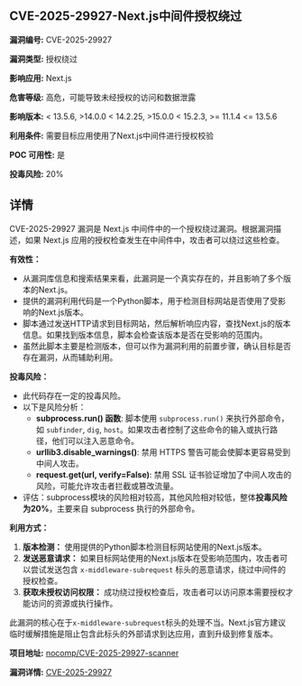 ## CVE-2025-29927-Next.js中间件授权绕过

**漏洞编号:** CVE-2025-29927

**漏洞类型:** 授权绕过

**影响应用:** Next.js

**危害等级:** 高危，可能导致未经授权的访问和数据泄露

**影响版本:** < 13.5.6, >14.0.0 < 14.2.25, >15.0.0 < 15.2.3, >= 11.1.4 <= 13.5.6

**利用条件:** 需要目标应用使用了Next.js中间件进行授权校验

**POC 可用性:** 是

**投毒风险:** 20%

## 详情

CVE-2025-29927 漏洞是 Next.js 中间件中的一个授权绕过漏洞。根据漏洞描述，如果 Next.js 应用的授权检查发生在中间件中，攻击者可以绕过这些检查。

**有效性：**

*   从漏洞库信息和搜索结果来看，此漏洞是一个真实存在的，并且影响了多个版本的Next.js。
*   提供的漏洞利用代码是一个Python脚本，用于检测目标网站是否使用了受影响的Next.js版本。
*   脚本通过发送HTTP请求到目标网站，然后解析响应内容，查找Next.js的版本信息。如果找到版本信息，脚本会检查该版本是否在受影响的范围内。
*   虽然此脚本主要是检测版本，但可以作为漏洞利用的前置步骤，确认目标是否存在漏洞，从而辅助利用。

**投毒风险：**

*   此代码存在一定的投毒风险。
*   以下是风险分析：
    *   **subprocess.run() 函数**: 脚本使用 `subprocess.run()` 来执行外部命令，如 `subfinder`, `dig`, `host`。如果攻击者控制了这些命令的输入或执行路径，他们可以注入恶意命令。
    *   **urllib3.disable_warnings()**: 禁用 HTTPS 警告可能会使脚本更容易受到中间人攻击。
    *   **request.get(url, verify=False)**: 禁用 SSL 证书验证增加了中间人攻击的风险，可能允许攻击者拦截或篡改流量。
*   评估：subprocess模块的风险相对较高，其他风险相对较低，整体**投毒风险为20%**，主要来自 subprocess 执行的外部命令。

**利用方式：**

1.  **版本检测：** 使用提供的Python脚本检测目标网站使用的Next.js版本。
2.  **发送恶意请求：**  如果目标网站使用的Next.js版本在受影响范围内，攻击者可以尝试发送包含 `x-middleware-subrequest` 标头的恶意请求，绕过中间件的授权检查。
3.  **获取未授权访问权限：** 成功绕过授权检查后，攻击者可以访问原本需要授权才能访问的资源或执行操作。

此漏洞的核心在于`x-middleware-subrequest`标头的处理不当。Next.js官方建议临时缓解措施是阻止包含此标头的外部请求到达应用，直到升级到修复版本。

**项目地址:** [nocomp/CVE-2025-29927-scanner](https://github.com/nocomp/CVE-2025-29927-scanner)

**漏洞详情:** [CVE-2025-29927](https://nvd.nist.gov/vuln/detail/CVE-2025-29927)